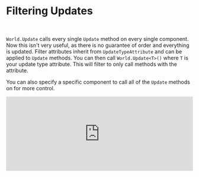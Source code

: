 # Filtering Updates

<br/>

`World.Update` calls every single `Update` method on every single component. Now this isn't very useful, as there is no guarantee of order and everything is updated. Filter attributes inherit from `UpdateTypeAttribute` and can be applied to `Update` methods. You can then call `World.Update<T>()` where `T` is your update type attribute. This will filter to only call methods with the attribute.

You can also specify a specific component to call all of the `Update` methods on for more control.

<iframe src="https://itsbuggingme.github.io/InteractiveDocHosting/?code=using%20World%20world%20%3D%20new%28%29%3B%0Aworld.Create%28new%20Player%28%29%29%3B%0A%0AConsole.WriteLine%28%22Calling%20Tick...%22%29%3B%0Aworld.Update%3CTick%3E%28%29%3B%0A%0AConsole.WriteLine%28%22Calling%20Render...%22%29%3B%0Aworld.Update%3CRender%3E%28%29%3B%0A%0AConsole.WriteLine%28%22Calling%20Player...%22%29%3B%0Aworld.UpdateComponent%28Component%3CPlayer%3E.ID%29%3B%0A%0Astruct%20Player%20%3A%20IComponent%2C%20IEntityComponent%0A%7B%0A%20%20%20%20%5BTick%5D%0A%20%20%20%20public%20void%20Update%28%29%20%3D%3E%20Console.WriteLine%28%22Player%20Tick%21%22%29%3B%0A%20%20%20%20%5BRender%5D%0A%20%20%20%20public%20void%20Update%28Entity%20_%29%20%3D%3E%20Console.WriteLine%28%22Player%20Render%21%22%29%3B%0A%7D%0A%0Aclass%20Tick%20%3A%20UpdateTypeAttribute%3B%0Aclass%20Render%20%3A%20UpdateTypeAttribute%3B&spans=5%7Ckeyword%7C1%7Cwhitespace%7C5%7Cclass-name%7C1%7Cwhitespace%7C5%7Clocal-name%7C1%7Cwhitespace%7C1%7Coperator%7C1%7Cwhitespace%7C3%7Ckeyword%7C1%7Cpunctuation%7C1%7Cpunctuation%7C1%7Cpunctuation%7C1%7Cwhitespace%7C5%7Clocal-name%7C1%7Coperator%7C6%7Cmethod-name%7C1%7Cpunctuation%7C3%7Ckeyword%7C1%7Cwhitespace%7C6%7Cstruct-name%7C1%7Cpunctuation%7C1%7Cpunctuation%7C1%7Cpunctuation%7C1%7Cpunctuation%7C2%7Cwhitespace%7C7%7Cclass-name%7C1%7Coperator%7C9%7Cmethod-name%7C1%7Cpunctuation%7C17%7Cstring%7C1%7Cpunctuation%7C1%7Cpunctuation%7C1%7Cwhitespace%7C5%7Clocal-name%7C1%7Coperator%7C6%7Cmethod-name%7C1%7Cpunctuation%7C4%7Cclass-name%7C1%7Cpunctuation%7C1%7Cpunctuation%7C1%7Cpunctuation%7C1%7Cpunctuation%7C2%7Cwhitespace%7C7%7Cclass-name%7C1%7Coperator%7C9%7Cmethod-name%7C1%7Cpunctuation%7C19%7Cstring%7C1%7Cpunctuation%7C1%7Cpunctuation%7C1%7Cwhitespace%7C5%7Clocal-name%7C1%7Coperator%7C6%7Cmethod-name%7C1%7Cpunctuation%7C6%7Cclass-name%7C1%7Cpunctuation%7C1%7Cpunctuation%7C1%7Cpunctuation%7C1%7Cpunctuation%7C2%7Cwhitespace%7C7%7Cclass-name%7C1%7Coperator%7C9%7Cmethod-name%7C1%7Cpunctuation%7C19%7Cstring%7C1%7Cpunctuation%7C1%7Cpunctuation%7C1%7Cwhitespace%7C5%7Clocal-name%7C1%7Coperator%7C15%7Cmethod-name%7C1%7Cpunctuation%7C9%7Cclass-name%7C1%7Cpunctuation%7C6%7Cstruct-name%7C1%7Cpunctuation%7C1%7Coperator%7C2%7Cproperty-name%7C1%7Cpunctuation%7C1%7Cpunctuation%7C2%7Cwhitespace%7C6%7Ckeyword%7C1%7Cwhitespace%7C6%7Cstruct-name%7C1%7Cwhitespace%7C1%7Cpunctuation%7C1%7Cwhitespace%7C10%7Cinterface-name%7C1%7Cpunctuation%7C1%7Cwhitespace%7C16%7Cinterface-name%7C1%7Cwhitespace%7C1%7Cpunctuation%7C5%7Cwhitespace%7C1%7Cpunctuation%7C4%7Cclass-name%7C1%7Cpunctuation%7C5%7Cwhitespace%7C6%7Ckeyword%7C1%7Cwhitespace%7C4%7Ckeyword%7C1%7Cwhitespace%7C6%7Cmethod-name%7C1%7Cpunctuation%7C1%7Cpunctuation%7C1%7Cwhitespace%7C2%7Coperator%7C1%7Cwhitespace%7C7%7Cclass-name%7C1%7Coperator%7C9%7Cmethod-name%7C1%7Cpunctuation%7C14%7Cstring%7C1%7Cpunctuation%7C1%7Cpunctuation%7C5%7Cwhitespace%7C1%7Cpunctuation%7C6%7Cclass-name%7C1%7Cpunctuation%7C5%7Cwhitespace%7C6%7Ckeyword%7C1%7Cwhitespace%7C4%7Ckeyword%7C1%7Cwhitespace%7C6%7Cmethod-name%7C1%7Cpunctuation%7C6%7Cstruct-name%7C1%7Cwhitespace%7C1%7Cparameter-name%7C1%7Cpunctuation%7C1%7Cwhitespace%7C2%7Coperator%7C1%7Cwhitespace%7C7%7Cclass-name%7C1%7Coperator%7C9%7Cmethod-name%7C1%7Cpunctuation%7C16%7Cstring%7C1%7Cpunctuation%7C1%7Cpunctuation%7C1%7Cwhitespace%7C1%7Cpunctuation%7C2%7Cwhitespace%7C5%7Ckeyword%7C1%7Cwhitespace%7C4%7Cclass-name%7C1%7Cwhitespace%7C1%7Cpunctuation%7C1%7Cwhitespace%7C19%7Cclass-name%7C1%7Cpunctuation%7C1%7Cwhitespace%7C5%7Ckeyword%7C1%7Cwhitespace%7C6%7Cclass-name%7C1%7Cwhitespace%7C1%7Cpunctuation%7C1%7Cwhitespace%7C19%7Cclass-name%7C1%7Cpunctuation&output=Calling%20Tick...%0APlayer%20Tick%21%0ACalling%20Render...%0APlayer%20Render%21%0ACalling%20Player...%0APlayer%20Tick%21%0APlayer%20Render%21%0A" onload='javascript:(function(o){window.addEventListener("message", function(event){if(event.data.type=="setHeight"){o.style.height=event.data.height+"px";}});}(this));' style="height:200px;width:100%;border:none;overflow:hidden;"></iframe>
